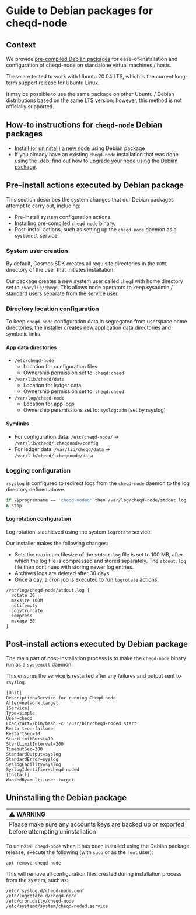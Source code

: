 # Guide to Debian packages for cheqd-node

## Context

We provide [pre-compiled Debian packages](https://github.com/cheqd/cheqd-node/releases) for ease-of-installation and configuration of cheqd-node on standalone virtual machines / hosts.

These are tested to work with Ubuntu 20.04 LTS, which is the current long-term support release for Ubuntu Linux.

It may be possible to use the same package on other Ubuntu / Debian distributions based on the same LTS version; however, this method is not officially supported.

## How-to instructions for `cheqd-node` Debian packages

* [Install \(or uninstall\) a new node](deb-package-install.md) using Debian package
* If you already have an existing `cheqd-node` installation that was done using the .deb, find out how to [upgrade your node using the Debian package](deb-package-upgrade.md).

## Pre-install actions executed by Debian package

This section describes the system changes that our Debian packages attempt to carry out, including:

* Pre-install system configuration actions.
* Installing pre-compiled `cheqd-node` binary.
* Post-install actions, such as setting up the `cheqd-node` daemon as a `systemctl` service.

### System user creation

By default, Cosmos SDK creates all requisite directories in the `HOME` directory of the user that initiates installation.

Our package creates a new system user called `cheqd` with home directory set to `/var/lib/cheqd`. This allows node operators to keep sysadmin / standard users separate from the service user.

### Directory location configuration

To keep `cheqd-node` configuration data in segregated from userspace home directories, the installer creates new application data directories and symbolic links.

#### App data directories

* `/etc/cheqd-node`
  * Location for configuration files
  * Ownership permission set to: `cheqd:cheqd`
* `/var/lib/cheqd/data`
  * Location for ledger data
  * Ownership permission set to: `cheqd:cheqd`
* `/var/log/cheqd-node`
  * Location for app logs
  * Ownership persmissions set to: `syslog:adm` \(set by rsyslog\)

#### Symlinks

* For configuration data: `/etc/cheqd-node/` -&gt; `/var/lib/cheqd/.cheqdnode/config`
* For ledger data: `/var/lib/cheqd/data` -&gt; `/var/lib/cheqd/.cheqdnode/data`

### Logging configuration

`rsyslog` is configured to redirect logs from the `cheqd-node` daemon to the log directory defined above.

```bash
if \$programname == 'cheqd-noded' then /var/log/cheqd-node/stdout.log
& stop
```

#### Log rotation configuration

Log rotation is achieved using the system `logrotate` service.

Our installer makes the following changes:

* Sets the maximum filesize of the `stdout.log` file is set to 100 MB, after which the log file is compressed and stored separately. The `stdout.log` file then continues with storing newer log entries.
* Archives logs are deleted after 30 days.
* Once a day, a cron job is executed to run `logrotate` actions.

```text
/var/log/cheqd-node/stdout.log {
  rotate 30
  maxsize 100M
  notifempty
  copytruncate
  compress
  maxage 30
}
```

## Post-install actions executed by Debian package

The main part of post-installation process is to make the `cheqd-node` binary run as a `systemctl` daemon.

This ensures the service is restarted after any failures and output sent to `rsyslog`.

```text
[Unit]
Description=Service for running Cheqd node
After=network.target
[Service]
Type=simple
User=cheqd
ExecStart=/bin/bash -c '/usr/bin/cheqd-noded start'
Restart=on-failure
RestartSec=10
StartLimitBurst=10
StartLimitInterval=200
TimeoutSec=300
StandardOutput=syslog
StandardError=syslog
SyslogFacility=syslog
SyslogIdentifier=cheqd-noded
[Install]
WantedBy=multi-user.target
```

## Uninstalling the Debian package

| :warning: WARNING |
| :--- |
| Please make sure any accounts keys are backed up or exported before attempting uninstallation |

To uninstall `cheqd-node` when it has been installed using the Debian package release, execute the following \(with `sudo` or as the `root` user\):

```bash
apt remove cheqd-node
```

This will remove all configuration files created during installation process from the system, such as:

```text
/etc/rsyslog.d/cheqd-node.conf
/etc/logrotate.d/cheqd-node
/etc/cron.daily/cheqd-node
/etc/systemd/system/cheqd-noded.service
```

